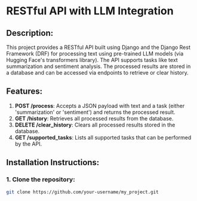# RESTful API with LLM Integration

## Description:
This project provides a RESTful API built using Django and the Django Rest Framework (DRF) for processing text using pre-trained LLM models (via Hugging Face's transformers library). The API supports tasks like text summarization and sentiment analysis. The processed results are stored in a database and can be accessed via endpoints to retrieve or clear history.

## Features:
1. **POST /process**: Accepts a JSON payload with text and a task (either 'summarization' or 'sentiment') and returns the processed result.
2. **GET /history**: Retrieves all processed results from the database.
3. **DELETE /clear_history**: Clears all processed results stored in the database.
4. **GET /supported_tasks**: Lists all supported tasks that can be performed by the API.

## Installation Instructions:

### 1. Clone the repository:
```bash
git clone https://github.com/your-username/my_project.git

